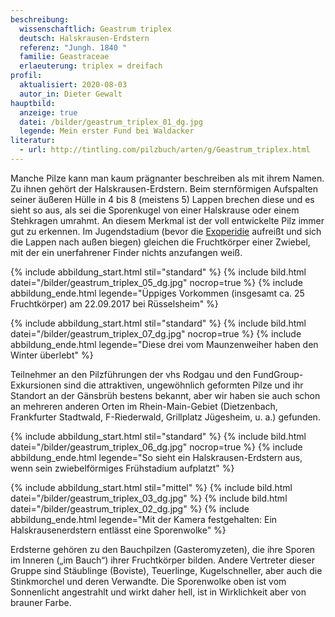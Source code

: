 ```yaml
---
beschreibung:
  wissenschaftlich: Geastrum triplex
  deutsch: Halskrausen-Erdstern
  referenz: "Jungh. 1840 "
  familie: Geastraceae
  erlaeuterung: triplex = dreifach
profil:
  aktualisiert: 2020-08-03
  autor_in: Dieter Gewalt
hauptbild:
  anzeige: true
  datei: /bilder/geastrum_triplex_01_dg.jpg
  legende: Mein erster Fund bei Waldacker
literatur:
  - url: http://tintling.com/pilzbuch/arten/g/Geastrum_triplex.html
---
```

Manche Pilze kann man kaum prägnanter beschreiben als mit ihrem Namen. Zu ihnen gehört der Halskrausen-Erdstern. Beim sternförmigen Aufspalten seiner äußeren Hülle in 4 bis 8 (meistens 5) Lappen brechen diese und es sieht so aus, als sei die Sporenkugel von einer Halskrause oder einem Stehkragen umrahmt. An diesem Merkmal ist der voll entwickelte Pilz immer gut zu erkennen. Im Jugendstadium (bevor die [Exoperidie](Exoperidie "Glossar") aufreißt und sich die Lappen nach außen biegen) gleichen die Fruchtkörper einer Zwiebel, mit der ein unerfahrener Finder nichts anzufangen weiß.

{% include abbildung_start.html stil="standard" %}
{% include bild.html datei="/bilder/geastrum_triplex_05_dg.jpg" nocrop=true %}
{% include abbildung_ende.html legende="Üppiges Vorkommen (insgesamt ca. 25 Fruchtkörper) am 22.09.2017 bei Rüsselsheim" %}

{% include abbildung_start.html stil="standard" %}
{% include bild.html datei="/bilder/geastrum_triplex_07_dg.jpg" nocrop=true %}
{% include abbildung_ende.html legende="Diese drei vom Maunzenweiher haben den Winter überlebt" %}

Teilnehmer an den Pilzführungen der vhs Rodgau und den FundGroup-Exkursionen sind die attraktiven, ungewöhnlich geformten Pilze und ihr Standort an der Gänsbrüh bestens bekannt, aber wir haben sie auch schon an mehreren anderen Orten im Rhein-Main-Gebiet (Dietzenbach, Frankfurter Stadtwald, F-Riederwald, Grillplatz Jügesheim, u. a.) gefunden.

{% include abbildung_start.html stil="standard" %}
{% include bild.html datei="/bilder/geastrum_triplex_06_dg.jpg" nocrop=true %}
{% include abbildung_ende.html legende="So sieht ein Halskrausen-Erdstern aus, wenn sein zwiebelförmiges Frühstadium aufplatzt" %}

{% include abbildung_start.html stil="mittel" %}
{% include bild.html datei="/bilder/geastrum_triplex_03_dg.jpg" %}
{% include bild.html datei="/bilder/geastrum_triplex_02_dg.jpg" %}
{% include abbildung_ende.html legende="Mit der Kamera festgehalten: Ein Halskrausenerdstern entlässt eine Sporenwolke" %}

Erdsterne gehören zu den Bauchpilzen (Gasteromyzeten), die ihre Sporen im Inneren („im Bauch“) ihrer Fruchtkörper bilden. Andere Vertreter dieser Gruppe sind Stäublinge (Boviste), Teuerlinge, Kugelschneller, aber auch die Stinkmorchel und deren Verwandte. Die Sporenwolke oben ist vom Sonnenlicht angestrahlt und wirkt daher hell, ist in Wirklichkeit aber von brauner Farbe.